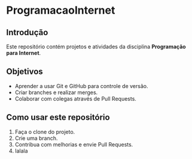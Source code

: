 # ProgramacaoInternet

## Introdução
Este repositório contém projetos e atividades da disciplina **Programação para Internet**.

## Objetivos
- Aprender a usar Git e GitHub para controle de versão.
- Criar branches e realizar merges.
- Colaborar com colegas através de Pull Requests.

## Como usar este repositório
1. Faça o clone do projeto.
2. Crie uma branch.
3. Contribua com melhorias e envie Pull Requests.
4. lalala
